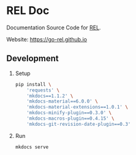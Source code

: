 # REL Doc

Documentation Source Code for [REL](https://github.com/go-rel/rel).

Website: https://go-rel.github.io

## Development

1. Setup
    ```bash
    pip install \
        'requests' \
        'mkdocs==1.1.2' \
        'mkdocs-material==6.0.0' \
        'mkdocs-material-extensions==1.0.1' \
        'mkdocs-minify-plugin==0.3.0' \
        'mkdocs-macros-plugin==0.4.15' \
        'mkdocs-git-revision-date-plugin==0.3'
    ```

2. Run
    ```bash
    mkdocs serve
    ```
